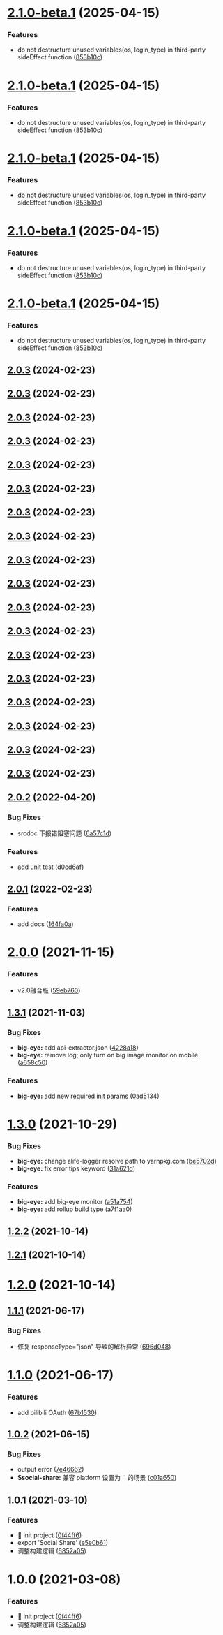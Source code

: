 # [2.1.0-beta.1](https://github.com/ali-ieu/ieu-js-sdk/compare/v2.0.2...v2.1.0-beta.1) (2025-04-15)


### Features

* do not destructure unused variables(os, login_type) in third-party sideEffect function ([853b10c](https://github.com/ali-ieu/ieu-js-sdk/commit/853b10cb01ceb1fd9696543bdc7f716c963b770f))



# [2.1.0-beta.1](https://github.com/ali-ieu/ieu-js-sdk/compare/v2.0.2...v2.1.0-beta.1) (2025-04-15)


### Features

* do not destructure unused variables(os, login_type) in third-party sideEffect function ([853b10c](https://github.com/ali-ieu/ieu-js-sdk/commit/853b10cb01ceb1fd9696543bdc7f716c963b770f))



# [2.1.0-beta.1](https://github.com/ali-ieu/ieu-js-sdk/compare/v2.0.2...v2.1.0-beta.1) (2025-04-15)


### Features

* do not destructure unused variables(os, login_type) in third-party sideEffect function ([853b10c](https://github.com/ali-ieu/ieu-js-sdk/commit/853b10cb01ceb1fd9696543bdc7f716c963b770f))



# [2.1.0-beta.1](https://github.com/ali-ieu/ieu-js-sdk/compare/v2.0.2...v2.1.0-beta.1) (2025-04-15)


### Features

* do not destructure unused variables(os, login_type) in third-party sideEffect function ([853b10c](https://github.com/ali-ieu/ieu-js-sdk/commit/853b10cb01ceb1fd9696543bdc7f716c963b770f))



# [2.1.0-beta.1](https://github.com/ali-ieu/ieu-js-sdk/compare/v2.0.2...v2.1.0-beta.1) (2025-04-15)


### Features

* do not destructure unused variables(os, login_type) in third-party sideEffect function ([853b10c](https://github.com/ali-ieu/ieu-js-sdk/commit/853b10cb01ceb1fd9696543bdc7f716c963b770f))



## [2.0.3](https://github.com/ali-ieu/ieu-js-sdk/compare/v2.0.2...v2.0.3) (2024-02-23)



## [2.0.3](https://github.com/ali-ieu/ieu-js-sdk/compare/v2.0.2...v2.0.3) (2024-02-23)



## [2.0.3](https://github.com/ali-ieu/ieu-js-sdk/compare/v2.0.2...v2.0.3) (2024-02-23)



## [2.0.3](https://github.com/ali-ieu/ieu-js-sdk/compare/v2.0.2...v2.0.3) (2024-02-23)



## [2.0.3](https://github.com/ali-ieu/ieu-js-sdk/compare/v2.0.2...v2.0.3) (2024-02-23)



## [2.0.3](https://github.com/ali-ieu/ieu-js-sdk/compare/v2.0.2...v2.0.3) (2024-02-23)



## [2.0.3](https://github.com/ali-ieu/ieu-js-sdk/compare/v2.0.2...v2.0.3) (2024-02-23)



## [2.0.3](https://github.com/ali-ieu/ieu-js-sdk/compare/v2.0.2...v2.0.3) (2024-02-23)



## [2.0.3](https://github.com/ali-ieu/ieu-js-sdk/compare/v2.0.2...v2.0.3) (2024-02-23)



## [2.0.3](https://github.com/ali-ieu/ieu-js-sdk/compare/v2.0.2...v2.0.3) (2024-02-23)



## [2.0.3](https://github.com/ali-ieu/ieu-js-sdk/compare/v2.0.2...v2.0.3) (2024-02-23)



## [2.0.3](https://github.com/ali-ieu/ieu-js-sdk/compare/v2.0.2...v2.0.3) (2024-02-23)



## [2.0.3](https://github.com/ali-ieu/ieu-js-sdk/compare/v2.0.2...v2.0.3) (2024-02-23)



## [2.0.3](https://github.com/ali-ieu/ieu-js-sdk/compare/v2.0.2...v2.0.3) (2024-02-23)



## [2.0.3](https://github.com/ali-ieu/ieu-js-sdk/compare/v2.0.2...v2.0.3) (2024-02-23)



## [2.0.3](https://github.com/ali-ieu/ieu-js-sdk/compare/v2.0.2...v2.0.3) (2024-02-23)



## [2.0.3](https://github.com/ali-ieu/ieu-js-sdk/compare/v2.0.2...v2.0.3) (2024-02-23)



## [2.0.3](https://github.com/ali-ieu/ieu-js-sdk/compare/v2.0.2...v2.0.3) (2024-02-23)



## [2.0.2](https://github.com/ali-ieu/ieu-js-sdk/compare/v2.0.1...v2.0.2) (2022-04-20)


### Bug Fixes

* srcdoc 下报错阻塞问题 ([6a57c1d](https://github.com/ali-ieu/ieu-js-sdk/commit/6a57c1d1085d137945c46d1fc6819503a8c2092e))


### Features

* add unit test ([d0cd6af](https://github.com/ali-ieu/ieu-js-sdk/commit/d0cd6afa0c28f4a4e0aff8b2a7b69a6150123dce))



## [2.0.1](https://github.com/ali-ieu/ieu-js-sdk/compare/v2.0.0...v2.0.1) (2022-02-23)


### Features

* add docs ([164fa0a](https://github.com/ali-ieu/ieu-js-sdk/commit/164fa0a479fd6303b11cc1553a2ae8f08d4007dc))



# [2.0.0](https://github.com/ali-ieu/ieu-js-sdk/compare/v1.3.1...v2.0.0) (2021-11-15)


### Features

* v2.0融合版 ([59eb760](https://github.com/ali-ieu/ieu-js-sdk/commit/59eb7603132ba0fcd032964e22e63aacfc743f68))



## [1.3.1](https://github.com/ali-ieu/ieu-js-sdk/compare/v1.3.0...v1.3.1) (2021-11-03)


### Bug Fixes

* **big-eye:** add api-extractor.json ([4228a18](https://github.com/ali-ieu/ieu-js-sdk/commit/4228a1853b3d2ea483f644c6f5c5e91de1913f3c))
* **big-eye:** remove log; only turn on big image monitor on mobile ([a658c50](https://github.com/ali-ieu/ieu-js-sdk/commit/a658c50ceb018202942ed59969985057bbc2d4f5))


### Features

* **big-eye:** add new required init params ([0ad5134](https://github.com/ali-ieu/ieu-js-sdk/commit/0ad5134c61efc15f881c18a45ac0cde049dc2209))



# [1.3.0](https://github.com/ali-ieu/ieu-js-sdk/compare/v1.2.2...v1.3.0) (2021-10-29)


### Bug Fixes

* **big-eye:** change alife-logger resolve path to yarnpkg.com ([be5702d](https://github.com/ali-ieu/ieu-js-sdk/commit/be5702d0c6fefadede174398e5e69dd128416c33))
* **big-eye:** fix error tips keyword ([31a621d](https://github.com/ali-ieu/ieu-js-sdk/commit/31a621d6eaa51f484ec7b03b046c5f42f0e0f865))


### Features

* **big-eye:** add big-eye monitor ([a51a754](https://github.com/ali-ieu/ieu-js-sdk/commit/a51a7541e15273ce96ad0c23d021a7f6bc360fde))
* **big-eye:** add rollup build type ([a7f1aa0](https://github.com/ali-ieu/ieu-js-sdk/commit/a7f1aa00133020a07bfa1aabe1273a0fddf180f9))



## [1.2.2](https://github.com/ali-ieu/ieu-js-sdk/compare/v1.1.1...v1.2.2) (2021-10-14)



## [1.2.1](https://github.com/ali-ieu/ieu-js-sdk/compare/v1.1.1...v1.2.1) (2021-10-14)



# [1.2.0](https://github.com/ali-ieu/ieu-js-sdk/compare/v1.1.1...v1.2.0) (2021-10-14)



## [1.1.1](https://github.com/ali-ieu/ieu-js-sdk/compare/v1.1.0...v1.1.1) (2021-06-17)


### Bug Fixes

* 修复 responseType="json" 导致的解析异常 ([696d048](https://github.com/ali-ieu/ieu-js-sdk/commit/696d048124bc9ef27b1596ea6415121e93f8aa1a))



# [1.1.0](https://github.com/ali-ieu/ieu-js-sdk/compare/v1.0.2...v1.1.0) (2021-06-17)


### Features

* add bilibili OAuth ([67b1530](https://github.com/ali-ieu/ieu-js-sdk/commit/67b15304825f10c41ab678eb2ec526e3a26e4622))



## [1.0.2](https://github.com/ali-ieu/ieu-js-sdk/compare/v1.0.1...v1.0.2) (2021-06-15)


### Bug Fixes

* output error ([7e46662](https://github.com/ali-ieu/ieu-js-sdk/commit/7e46662a4762158238416e07bf20527f97081ea6))
* **$social-share:** 兼容 platform 设置为 '' 的场景 ([c01a650](https://github.com/ali-ieu/ieu-js-sdk/commit/c01a65079624d8b59ae9f51e9bcd321b64ac6118))



## 1.0.1 (2021-03-10)


### Features

* :tada: init project ([0f44ff6](https://github.com/ali-ieu/ieu-js-sdk/commit/0f44ff6d81b421c927b17df2d7b4f0fe04f18aa8))
* export 'Social Share' ([e5e0b61](https://github.com/ali-ieu/ieu-js-sdk/commit/e5e0b61fcd1c2e33c83587aa96e80e68cbaa2681))
* 调整构建逻辑 ([6852a05](https://github.com/ali-ieu/ieu-js-sdk/commit/6852a0521dc3c1c092b6ab61df23069a0db5972f))



# 1.0.0 (2021-03-08)


### Features

* :tada: init project ([0f44ff6](https://github.com/ali-ieu/ieu-js-sdk/commit/0f44ff6d81b421c927b17df2d7b4f0fe04f18aa8))
* 调整构建逻辑 ([6852a05](https://github.com/ali-ieu/ieu-js-sdk/commit/6852a0521dc3c1c092b6ab61df23069a0db5972f))



